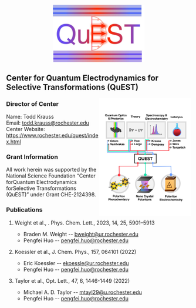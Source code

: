 <p align="center">
    <img src="admin_images/quest.jpg" align="center" width="250"/>
</p>


## Center for Quantum Electrodynamics for Selective Transformations (QuEST)

<img src="admin_images/questdiagram2.jpg" align="right" width="250"/>

### Director of Center
Name:  Todd Krauss\
Email: todd.krauss@rochester.edu\
Center Website: https://www.rochester.edu/quest/index.html

### Grant Information
All work herein was supported by the National Science Foundation “Center forQuantum Electrodynamics forSelective Transformations (QuEST)” under Grant CHE-2124398.


### Publications

1. Weight et al., . Phys. Chem. Lett., 2023, 14, 25, 5901–5913
    - Braden M. Weight -- bweight@ur.rochester.edu
    - Pengfei Huo -- pengfei.huo@rochester.edu

1. Koessler et al., J. Chem. Phys., 157, 064101 (2022)
    - Eric Koessler -- ekoessle@ur.rochester.edu
    - Pengfei Huo -- pengfei.huo@rochester.edu

1. Taylor et al., Opt. Lett., 47, 6, 1446-1449 (2022)
    - Michael A. D. Taylor -- mtayl29@u.rochester.edu
    - Pengfei Huo -- pengfei.huo@rochester.edu

